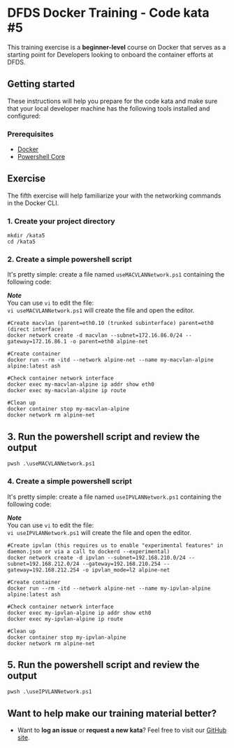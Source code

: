 DFDS Docker Training - Code kata #5
======================================

This training exercise is a **beginner-level** course on Docker that serves as a starting point for Developers looking to onboard the container efforts at DFDS. 


## Getting started

These instructions will help you prepare for the code kata and make sure that your local developer machine has the following tools installed and configured:


### Prerequisites

* [Docker](https://www.docker.com/get-started)
* [Powershell Core](https://docs.microsoft.com/en-us/powershell/scripting/install/installing-powershell?view=powershell-6)


## Exercise

The fifth exercise will help familiarize your with the networking commands in the Docker CLI.

### 1. Create your project directory
`mkdir /kata5`<br/>
`cd /kata5`

### 2. Create a simple powershell script
It's pretty simple: create a file named `useMACVLANNetwork.ps1` containing the following code:

***Note*** <br/>
You can use `vi` to edit the file: <br/>
`vi useMACVLANNetwork.ps1` will create the file and open the editor.

```
#Create macvlan (parent=eth0.10 (trunked subinterface) parent=eth0 (direct interface)
docker network create -d macvlan --subnet=172.16.86.0/24 --gateway=172.16.86.1 -o parent=eth0 alpine-net

#Create container
docker run --rm -itd --network alpine-net --name my-macvlan-alpine alpine:latest ash

#Check container network interface
docker exec my-macvlan-alpine ip addr show eth0
docker exec my-macvlan-alpine ip route

#Clean up
docker container stop my-macvlan-alpine
docker network rm alpine-net
```

## 3. Run the powershell script and review the output

`pwsh .\useMACVLANNetwork.ps1`

### 4. Create a simple powershell script
It's pretty simple: create a file named `useIPVLANNetwork.ps1` containing the following code:

***Note*** <br/>
You can use `vi` to edit the file: <br/>
`vi useIPVLANNetwork.ps1` will create the file and open the editor.

```
#Create ipvlan (this requires us to enable "experimental features" in daemon.json or via a call to dockerd --experimental)
docker network create -d ipvlan --subnet=192.168.210.0/24 --subnet=192.168.212.0/24 --gateway=192.168.210.254 --gateway=192.168.212.254 -o ipvlan_mode=l2 alpine-net

#Create container
docker run --rm -itd --network alpine-net --name my-ipvlan-alpine alpine:latest ash

#Check container network interface
docker exec my-ipvlan-alpine ip addr show eth0
docker exec my-ipvlan-alpine ip route

#Clean up
docker container stop my-ipvlan-alpine
docker network rm alpine-net
```

## 5. Run the powershell script and review the output

`pwsh .\useIPVLANNetwork.ps1`

## Want to help make our training material better?

 * Want to **log an issue** or **request a new kata**? Feel free to visit our [GitHub site](https://github.com/dfds/roadmap/issues).
 